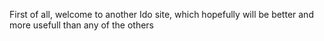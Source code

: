 ---
---
First of all, welcome to another Ido site, which hopefully will be better and more usefull than any of the others